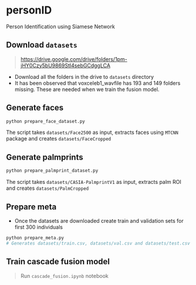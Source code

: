 
# personID
Person Identification using Siamese Network


## Download `datasets`
> https://drive.google.com/drive/folders/1pm-jHY0Czy5bU9869StI4sebGCdggLCA
* Download all the folders in the drive to `datasets` directory
* It has been observed that voxceleb1_wavfile has 193 and 149 folders missing. These are needed when we train the fusion model.

## Generate faces
```sh
python prepare_face_dataset.py
```
The script takes `datasets/Face2500` as input, extracts faces using `MTCNN` package and creates `datasets/FaceCropped`


## Generate palmprints
```sh
python prepare_palmprint_dataset.py
```
The script takes `datasets/CASIA-PalmprintV1` as input, extracts palm ROI and creates `datasets/PalmCropped`


## Prepare meta
* Once the datasets are downloaded create train and validation sets for first 300 individuals
```sh
python prepare_meta.py
# Generates datasets/train.csv, datasets/val.csv and datasets/test.csv
```

## Train cascade fusion model
> Run `cascade_fusion.ipynb` notebook
